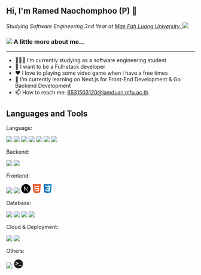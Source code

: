## Hi, I'm Ramed Naochomphoo (P) 👋

<p><em>Studying Software Engineering 3nd Year at <a href="https://en.mfu.ac.th/home.html"> Mae Fah Luang University.
</a><img src="https://media1.giphy.com/media/v1.Y2lkPTc5MGI3NjExbTNwa2Rsc3pnem5jbXg2aHRjdWEzaWJuNTc2OTJqa2h5Y3BwcWQ2bCZlcD12MV9pbnRlcm5hbF9naWZfYnlfaWQmY3Q9cw/9PwWklO9tSELtIhBka/giphy.webp" width="50"> </em></p>

### <img src="https://media.giphy.com/media/VgCDAzcKvsR6OM0uWg/giphy.gif" width="70"> A little more about me...  

<hr> <!-- Horizontal line -->

- 👨🏽‍💻 I’m currently studying as a software engineering student
- 💭 I want to be a Full-stack developer
- ❤ I love to playing some video game when i have a free times
- 🌱 I’m currently learning on Next.js for Front-End Development & Go Backend Development
- 📫 How to reach me: 6531503120@lamduan.mfu.ac.th

## Languages and Tools


Language:

<code><img height="25" src="https://cdn.jsdelivr.net/gh/devicons/devicon/icons/java/java-original.svg"/></code>
<code><img height="25" src="https://cdn.jsdelivr.net/gh/devicons/devicon/icons/javascript/javascript-original.svg"/></code>
<code><img height="25" src="https://cdn.jsdelivr.net/gh/devicons/devicon/icons/nodejs/nodejs-original.svg"/></code>
<code><img height="25" src="https://cdn.jsdelivr.net/gh/devicons/devicon/icons/python/python-original.svg"/></code>
<code><img height="25" src="https://cdn.jsdelivr.net/gh/devicons/devicon/icons/go/go-original.svg"/></code>
<code><img height="25" src="https://cdn.jsdelivr.net/gh/devicons/devicon/icons/dart/dart-original.svg"/></code>
<code><img height="25" src="https://cdn.jsdelivr.net/gh/devicons/devicon/icons/csharp/csharp-original.svg"/></code>

Backend:

<code><img height="25" src="https://cdn.jsdelivr.net/gh/devicons/devicon/icons/fastapi/fastapi-plain.svg" /></code>
<code><img height="25" src="https://cdn.jsdelivr.net/gh/devicons/devicon/icons/go/go-original.svg" /></code>

Frontend:

<code><img height="25" src="https://cdn.jsdelivr.net/gh/devicons/devicon/icons/flutter/flutter-original.svg"/></code>
<code><img height="25" src="https://cdn.jsdelivr.net/gh/devicons/devicon/icons/react/react-original.svg"/></code>
<code><img height="25" src="https://github.com/devicons/devicon/blob/master/icons/nextjs/nextjs-original.svg"/></code>
<code><img height="25" src="https://github.com/devicons/devicon/blob/master/icons/html5/html5-original.svg"/></code>
<code><img height="25" src="https://github.com/devicons/devicon/blob/master/icons/css3/css3-original.svg"/></code>

Database:

<code><img height="25" src="https://cdn.jsdelivr.net/gh/devicons/devicon/icons/mysql/mysql-original.svg" /></code>
<code><img height="25" src="https://cdn.jsdelivr.net/gh/devicons/devicon/icons/redis/redis-original.svg" /></code>
<code><img height="25" src="https://cdn.jsdelivr.net/gh/devicons/devicon/icons/mongodb/mongodb-original.svg" /></code>
<code><img height="25" src="https://cdn.jsdelivr.net/gh/devicons/devicon/icons/firebase/firebase-plain.svg" /></code>

Cloud & Deployment:

<code><img height="25" src="https://cdn.jsdelivr.net/gh/devicons/devicon/icons/docker/docker-plain.svg" /></code>
<code><img height="25" src="https://cdn.jsdelivr.net/gh/devicons/devicon/icons/googlecloud/googlecloud-original.svg" /></code>

Others:

<code><img height="25" src="https://cdn.jsdelivr.net/gh/devicons/devicon/icons/git/git-original.svg" /></code>
<code><img height="25" src="https://raw.githubusercontent.com/github/explore/80688e429a7d4ef2fca1e82350fe8e3517d3494d/topics/terminal/terminal.png"></code>

<br />
